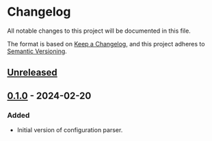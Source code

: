 # Changelog

All notable changes to this project will be documented in this file.

The format is based on [Keep a Changelog](https://keepachangelog.com/en/1.0.0/),
and this project adheres to [Semantic Versioning](https://semver.org/spec/v2.0.0.html).

## [Unreleased]

## [0.1.0] - 2024-02-20

### Added

- Initial version of configuration parser.

[Unreleased]: https://github.com/mischareitsma/config-parser-ts/compare/v0.1.0...HEAD
[0.1.0]: https://github.com/mischareitsma/config-parser-ts/releases/tag/v0.1.0
